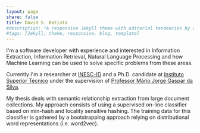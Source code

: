 ```yaml
---
layout: page
share: false
title: David S. Batista
#description: "A responsive Jekyll theme with editorial tendencies by designer Michael Rose."
#tags: [Jekyll, theme, responsive, blog, template]
---
```


<!--
<figure class="image-pull-right">
<img src="{{ site.url }}/images/qrcode.png" alt="v-Card" class=".image-pull-right" width="128" />
<figcaption>My v-Card as a QR Code.</figcaption>
</figure>
-->

I'm a software developer with experience and interested in Information Extraction, Information Retrieval, Natural Language Processing and how Machine Learning can be used to solve specific problems from these areas.


Currently I'm a researcher at [INESC-ID] and a Ph.D. candidate at [Instituto Superior Técnico] under the supervision of [Professor Mário Jorge Gaspar da Silva]. 


My thesis deals with semantic relationship extraction from large document collections. My approach consists of using a supervised on-line classifier based on min-hash and locality sensitive hashing. The training data for this classifier is gathered by a bootstrapping approach relying on distributional word representations (i.e. word2vec).


[INESC-ID]: http://www.inesc-id.pt
[Instituto Superior Técnico]: http://www.tecnico.ulisboa.pt/
[Professor Mário Jorge Gaspar da Silva]: http://web.tecnico.ulisboa.pt/mario.gaspar.silva/
